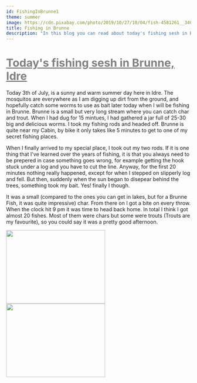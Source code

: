 ```yaml
---
id: FishingInBrunne1
theme: summer
image: https://cdn.pixabay.com/photo/2019/10/27/10/04/fish-4581261__340.jpg
title: Fishing in Brunne
description: "In this blog you can read about today's fishing sesh in Brunne."
---
```


# <span style="font-size: 30px; color:gray; text-decoration: underline">Today's fishing sesh in Brunne, Idre</span>

Today 3th of July, is a sunny and warm summer day here in Idre. The mosquitos are everywhere as I am digging up dirt from the ground, and hopefully catch some worms to use as bait later today when I will be fishing in Brunne.
Brunne is a small but very long stream where you can catch char and trout. When I had dug for 15 mintues, I had gathered a jar full of 25-30 big and delicious worms. I took my fishing rods and headed off. Brunne is quite near my Cabin, by bike it only takes like 5 minutes to get to one of my secret fishing places.

When I finally arrived to my special place, I took out my two rods. If it is one thing that I've learned over the years of fishing, it is that you always need to be prepered in case something goes wrong, for example getting the hook stuck under a log and you have to cut the line. Anyway, for the first 20 minutes nothing really happened, except for when I stepped on slipperly log and fell. But then, suddenly when the sun began to disepear behind the trees, something took my bait. Yes! finally I though.

It was a small (compared to the ones you can get in lakes, but for a Brunne Fish, it was quite impressive) char. From there on I got a bite on every throw. When the clock hit 9 pm it was time to head back home. In total I think I got almost 20 fishes. Most of them were chars but some were trouts (Trouts are my favourite), so you could say it was a pretty good afternoon.

<div class="flex flex-wrap justify-center lg:justify-around md:justify-around">
<img src="https://cdn.pixabay.com/photo/2019/03/08/15/27/fish-4042521_960_720.jpg" height= "200px" width="270px" class="mt-8 border-4 border-gray-400">
<img src="https://quickbutik.imgix.net/7516C/products/7516C-154349164864.jpeg" height= "200px" width="270px" class="mt-8 border-4 border-gray-400">
</div>

